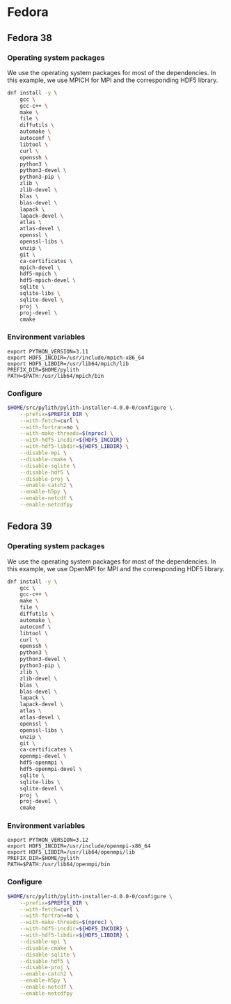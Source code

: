 # Fedora

## Fedora 38

### Operating system packages

We use the operating system packages for most of the dependencies. In
this example, we use MPICH for MPI and the corresponding HDF5 library.

```bash
dnf install -y \
    gcc \
    gcc-c++ \
    make \
    file \
    diffutils \
    automake \
    autoconf \
    libtool \
    curl \
    openssh \
    python3 \
    python3-devel \
    python3-pip \
    zlib \
    zlib-devel \
    blas \
    blas-devel \
    lapack \
    lapack-devel \
    atlas \
    atlas-devel \
    openssl \
    openssl-libs \
    unzip \
    git \
    ca-certificates \
    mpich-devel \
    hdf5-mpich \
    hdf5-mpich-devel \
    sqlite \
    sqlite-libs \
    sqlite-devel \
    proj \
    proj-devel \
    cmake
```

### Environment variables

```
export PYTHON_VERSION=3.11
export HDF5_INCDIR=/usr/include/mpich-x86_64
export HDF5_LIBDIR=/usr/lib64/mpich/lib
PREFIX_DIR=$HOME/pylith
PATH=$PATH:/usr/lib64/mpich/bin
```

### Configure

```bash
$HOME/src/pylith/pylith-installer-4.0.0-0/configure \
    --prefix=$PREFIX_DIR \
    --with-fetch=curl \
    --with-fortran=no \
    --with-make-threads=$(nproc) \
    --with-hdf5-incdir=${HDF5_INCDIR} \
    --with-hdf5-libdir=${HDF5_LIBDIR} \
    --disable-mpi \
    --disable-cmake \
    --disable-sqlite \
    --disable-hdf5 \
    --disable-proj \
    --enable-catch2 \
    --enable-h5py \
    --enable-netcdf \
    --enable-netcdfpy
```

## Fedora 39

### Operating system packages

We use the operating system packages for most of the dependencies. In
this example, we use OpenMPI for MPI and the corresponding HDF5 library.

```bash
dnf install -y \
    gcc \
    gcc-c++ \
    make \
    file \
    diffutils \
    automake \
    autoconf \
    libtool \
    curl \
    openssh \
    python3 \
    python3-devel \
    python3-pip \
    zlib \
    zlib-devel \
    blas \
    blas-devel \
    lapack \
    lapack-devel \
    atlas \
    atlas-devel \
    openssl \
    openssl-libs \
    unzip \
    git \
    ca-certificates \
    openmpi-devel \
    hdf5-openmpi \
    hdf5-openmpi-devel \
    sqlite \
    sqlite-libs \
    sqlite-devel \
    proj \
    proj-devel \
    cmake
```

### Environment variables

```
export PYTHON_VERSION=3.12
export HDF5_INCDIR=/usr/include/openmpi-x86_64
export HDF5_LIBDIR=/usr/lib64/openmpi/lib
PREFIX_DIR=$HOME/pylith
PATH=$PATH:/usr/lib64/openmpi/bin
```

### Configure

```bash
$HOME/src/pylith/pylith-installer-4.0.0-0/configure \
    --prefix=$PREFIX_DIR \
    --with-fetch=curl \
    --with-fortran=no \
    --with-make-threads=$(nproc) \
    --with-hdf5-incdir=${HDF5_INCDIR} \
    --with-hdf5-libdir=${HDF5_LIBDIR} \
    --disable-mpi \
    --disable-cmake \
    --disable-sqlite \
    --disable-hdf5 \
    --disable-proj \
    --enable-catch2 \
    --enable-h5py \
    --enable-netcdf \
    --enable-netcdfpy
```
